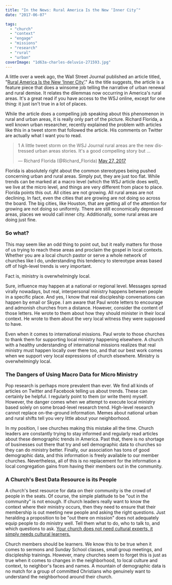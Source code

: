 ```yaml
---
title: "In the News: Rural America Is the New ‘Inner City’"
date: "2017-06-07"

tags: 
  - "church"
  - "context"
  - "engage"
  - "missions"
  - "research"
  - "rural"
  - "urban"
coverImage: "1d63a-charles-deluvio-271593.jpg"
---
```


A little over a week ago, the Wall Street Journal published an article titled, "[Rural America Is the New ‘Inner City’](https://www.wsj.com/articles/rural-america-is-the-new-inner-city-1495817008)." As the title suggests, the article is a feature piece that does a winsome job telling the narrative of urban renewal and rural demise. It relates the dilemmas now occurring in America's rural areas. It's a great read if you have access to the WSJ online, except for one thing: it just isn't true in a lot of places.

While the article does a compelling job speaking about this phenomenon in rural and urban areas, it is really only part of the picture. Richard Florida, a well known urban researcher, recently explained the problem with articles like this in a tweet storm that followed the article. His comments on Twitter are actually what I want you to read.

<blockquote class="twitter-tweet"><p lang="en" dir="ltr">1 A little tweet storm on the WSJ Journal rural areas are the new distressed urban areas stories. It&#39;s a good compelling story but ...</p>&mdash; Richard Florida (@Richard_Florida) <a href="https://twitter.com/Richard_Florida/status/868455493806813186?ref_src=twsrc%5Etfw">May 27, 2017</a></blockquote> <script async src="https://platform.twitter.com/widgets.js" charset="utf-8"></script>

Florida is absolutely right about the common stereotypes being pushed concerning urban and rural areas. Simply put, they are just too flat. While trends can be marked at a macro level (which the WSJ article does well), we live at the micro level, and things are very different from place to place. Florida points this out. All cities are not growing. All rural areas are not declining. In fact, even the cities that are growing are not doing so across the board. The big cities, like Houston, that are getting all of the attention for growing are not doing so uniformly. There are still economically depressed areas, places we would call inner city. Additionally, some rural areas are doing just fine.

### So what?

This may seem like an odd thing to point out, but it really matters for those of us trying to reach these areas and proclaim the gospel in local contexts. Whether you are a local church pastor or serve a whole network of churches like I do, understanding this tendency to stereotype areas based off of high-level trends is very important.

Fact is, ministry is overwhelmingly local.

Sure, influence may happen at a national or regional level. Messages spread virally nowadays, but real, interpersonal ministry happens between people in a specific place. And yes, I know that real discipleship conversations can happen by email or Skype. I am aware that Paul wrote letters to encourage and admonish churches from a distance. However, consider the content of those letters. He wrote to them about how they should minister in their local context. He wrote to them about the very local witness they were supposed to have.

Even when it comes to international missions. Paul wrote to those churches to thank them for supporting local ministry happening elsewhere. A church with a healthy understanding of international missions realizes that real ministry must happen locally over there too, and that our best work comes when we support very local expressions of church elsewhere. Ministry is overwhelmingly local.

### The Dangers of Using Macro Data for Micro Ministry

Pop research is perhaps more prevalent than ever. We find all kinds of articles on Twitter and Facebook telling us about trends. These can certainly be helpful. I regularly point to them (or write them) myself. However, the danger comes when we attempt to execute local ministry based solely on some broad-level research trend. High-level research cannot replace on-the-ground information. Memes about national urban and rural shifts tell you very little about your neighborhood.

In my position, I see churches making this mistake all the time. Church leaders are constantly trying to stay informed and regularly read articles about these demographic trends in America. Past that, there is no shortage of businesses out there that try and sell demographic data to churches so they can do ministry better. Finally, our association has tons of good demographic data, and this information is freely available to our member churches. Nevertheless, all of this is no replacement for the information a local congregation gains from having their members out in the community.

### A Church's Best Data Resource is its People

A church's best resource for data on their community is the crowd of people in the seats. Of course, the simple platitude to be "out in the community" is not enough. If church leaders really want to know the context where their ministry occurs, then they need to ensure that their membership is out meeting new people and asking the right questions. Just heralding a proposition to be "out there on mission" does not adequately equip people to do ministry well. Tell them what to do, who to talk to, and which questions to ask. [Your church does not need cultural experts, it simply needs cultural learners.](http://blog.keelancook.com/2015/10/engaging-people-groups-cultural-expertise-vs-cultural-acquisition.html)

Church members should be learners. We know this to be true when it comes to sermons and Sunday School classes, small group meetings, and discipleship trainings. However, many churches seem to forget this is just as true when it comes to changes in the neighborhood, to local culture and context, to neighbor's faces and names. A mountain of demographic data is no match for a group of committed Christians who genuinely want to understand the neighborhood around their church.
